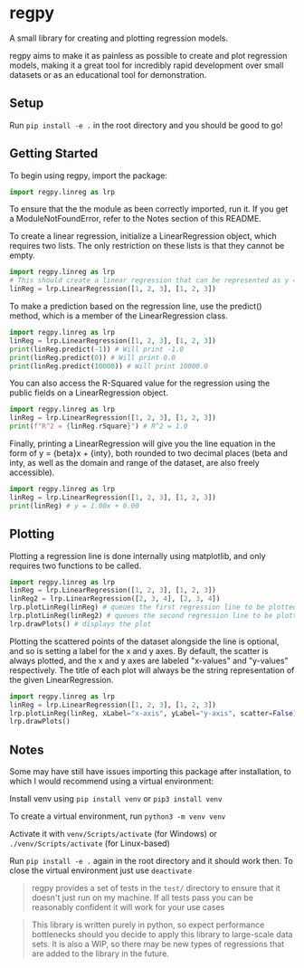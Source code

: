 # regpy
A small library for creating and plotting regression models.

regpy aims to make it as painless as possible to create and plot regression models, making it a great tool for incredibly rapid development over small datasets or as an educational tool for demonstration.

Setup
-----
Run `pip install -e .` in the root directory and you should be good to go!

Getting Started
---------------
To begin using regpy, import the package:
```py
import regpy.linreg as lrp
```
To ensure that the the module as been correctly imported, run it. If you get a ModuleNotFoundError, refer to the Notes section of this README.


To create a linear regression, initialize a LinearRegression object, which requires two lists. The only restriction on these lists is that they cannot be empty.
```py
import regpy.linreg as lrp
# This should create a linear regression that can be represented as y = x on a graph
linReg = lrp.LinearRegression([1, 2, 3], [1, 2, 3])
```


To make a prediction based on the regression line, use the predict() method, which is a member of the LinearRegression class.
```py
import regpy.linreg as lrp
linReg = lrp.LinearRegression([1, 2, 3], [1, 2, 3])
print(linReg.predict(-1)) # Will print -1.0
print(linReg.predict(0)) # Will print 0.0
print(linReg.predict(10000)) # Will print 10000.0
```


You can also access the R-Squared value for the regression using the public fields on a LinearRegression object.
```py
import regpy.linreg as lrp
linReg = lrp.LinearRegression([1, 2, 3], [1, 2, 3])
print(f"R^2 = {linReg.rSquare}") # R^2 = 1.0
```


Finally, printing a LinearRegression will give you the line equation in the form of y = {beta}x + {inty}, both rounded to two decimal places (beta and inty, as well as the domain and range of the dataset, are also freely accessible).
```py
import regpy.linreg as lrp
linReg = lrp.LinearRegression([1, 2, 3], [1, 2, 3])
print(linReg) # y = 1.00x + 0.00
```

Plotting
--------
Plotting a regression line is done internally using matplotlib, and only requires two functions to be called.
```py
import regpy.linreg as lrp
linReg = lrp.LinearRegression([1, 2, 3], [1, 2, 3])
linReg2 = lrp.LinearRegression([2, 3, 4], [2, 3, 4])
lrp.plotLinReg(linReg) # queues the first regression line to be plotted
lrp.plotLinReg(linReg2) # queues the second regression line to be plotted
lrp.drawPlots() # displays the plot
```

Plotting the scattered points of the dataset alongside the line is optional, and so is setting a label for the x and y axes. By default, the scatter is always plotted, and the x and y axes are labeled "x-values" and "y-values" respectively. The title of each plot will always be the string representation of the given LinearRegression. 
```py
import regpy.linreg as lrp
linReg = lrp.LinearRegression([1, 2, 3], [1, 2, 3])
lrp.plotLinReg(linReg, xLabel="x-axis", yLabel="y-axis", scatter=False) # optional parameters
lrp.drawPlots()
```

Notes
-----
Some may have still have issues importing this package after installation, to which I would recommend using a virtual environment:

Install venv using `pip install venv` or `pip3 install venv`

To create a virtual environment, run `python3 -m venv venv`

Activate it with `venv/Scripts/activate` (for Windows) or `./venv/Scripts/activate` (for Linux-based)

Run `pip install -e .` again in the root directory and it should work then. To close the virtual environment just use `deactivate`

>regpy provides a set of tests in the `test/` directory to ensure that it doesn't just run on my machine. If all tests pass you can be reasonably confident it will work for your use cases

>This library is written purely in python, so expect performance bottlenecks should you decide to apply this library to large-scale data sets. It is also a WIP, so there may be new types of regressions that are added to the library in the future.